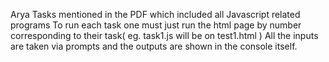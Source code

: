Arya Tasks mentioned in the PDF which included all Javascript related programs
To run each task one must just run the html page by number corresponding to their task( eg. task1.js will be on test1.html )
All the inputs are taken via prompts and the outputs are shown in the console itself.

